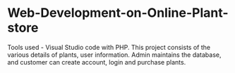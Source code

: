 # Web-Development-on-Online-Plant-store
Tools used - Visual Studio code with PHP. This project consists of the various details of plants, user information. Admin maintains the database, and customer can create account, login and purchase plants.
